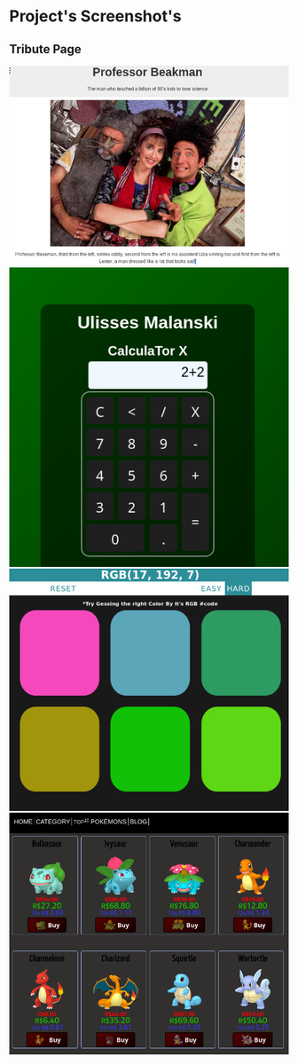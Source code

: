 # Project's Screenshot's  
  
## Tribute Page    
  
<img src="tribute-page.png">
          
<img src="calculator.png">
  
<img src="color-guessing.png">
  
<img src="pokestore1.png">
